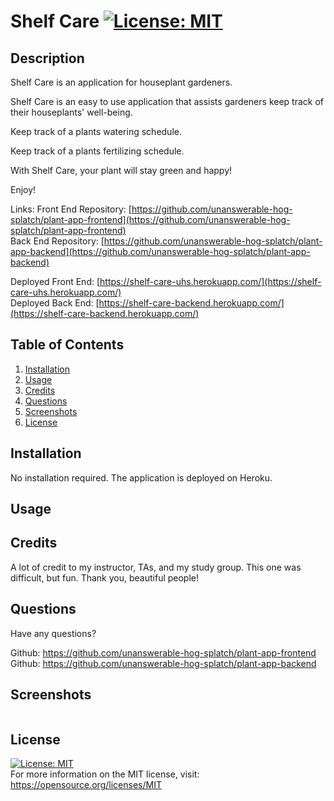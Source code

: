 # Shelf Care [![License: MIT](https://img.shields.io/badge/License-MIT-yellow.svg)](https://opensource.org/licenses/MIT)

## Description
Shelf Care is an application for houseplant gardeners.

Shelf Care is an easy to use application that assists gardeners keep track of their houseplants' well-being.

Keep track of a plants watering schedule.

Keep track of a plants fertilizing schedule.

With Shelf Care, your plant will stay green and happy!

Enjoy!

Links:
Front End Repository: [https://github.com/unanswerable-hog-splatch/plant-app-frontend](https://github.com/unanswerable-hog-splatch/plant-app-frontend)<br/>
Back End Repository: [https://github.com/unanswerable-hog-splatch/plant-app-backend](https://github.com/unanswerable-hog-splatch/plant-app-backend)

Deployed Front End: [https://shelf-care-uhs.herokuapp.com/](https://shelf-care-uhs.herokuapp.com/)<br/>
Deployed Back End: [https://shelf-care-backend.herokuapp.com/](https://shelf-care-backend.herokuapp.com/)

## Table of Contents
1. [Installation](#Installation)
2. [Usage](#Usage)
3. [Credits](#Credits)
4. [Questions](#Questions)
5. [Screenshots](#Screenshots)
6. [License](#License)

## Installation
No installation required. The application is deployed on Heroku.
## Usage

## Credits
A lot of credit to my instructor, TAs, and my study group. This one was difficult, but fun. Thank you, beautiful people!
## Questions
Have any questions? <br/>

Github: https://github.com/unanswerable-hog-splatch/plant-app-frontend <br/>
Github: https://github.com/unanswerable-hog-splatch/plant-app-backend
## Screenshots
![]()


## License
[![License: MIT](https://img.shields.io/badge/License-MIT-yellow.svg)](https://opensource.org/licenses/MIT)<br/> For more information on the MIT license, visit: https://opensource.org/licenses/MIT